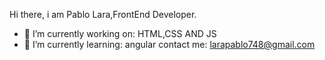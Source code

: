 Hi there, i am Pablo Lara,FrontEnd Developer.

- 🔭 I’m currently working on: HTML,CSS AND JS
- 🌱 I’m currently learning: angular
contact me: larapablo748@gmail.com
